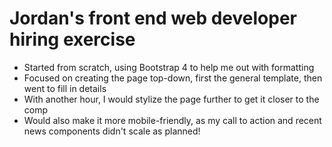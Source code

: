 # Jordan's front end web developer hiring exercise
- Started from scratch, using Bootstrap 4 to help me out with formatting
- Focused on creating the page top-down, first the general template, then went to fill in details
- With another hour, I would stylize the page further to get it closer to the comp
- Would also make it more mobile-friendly, as my call to action and recent news components didn't scale as planned!
